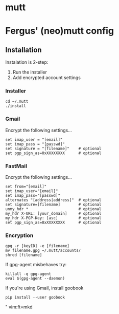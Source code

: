 mutt
====

# Fergus' (neo)mutt config 

## Installation

Instalation is 2-step:

1. Run the installer
2. Add encrypted account settings

### Installer
```
cd ~/.mutt
./install
```

### Gmail

Encrypt the following settings...
```
set imap_user = "[email]"
set imap_pass = "[passwd]"
set signature = "[filename]"    # optional
set pgp_sign_as=0xXXXXXXXX      # optional
```

### FastMail

Encrypt the following settings...
```
set from="[email]"
set imap_user="[email]"
set imap_pass="[passwd]"
alternates "[address|address]"  # optional
set signature=[filename]        # optional
unmy_hdr *                      # optional
my_hdr X-URL: [your_domain]     # optional
my_hdr X-PGP-Key: [asc]         # optional
set pgp_sign_as=0xXXXXXXXX      # optional
```

### Encryption
```
gpg -r [keyID] -e [filename]
mv filename.gpg ~/.mutt/accounts/
shred [filename]
```

If gpg-agent misbehaves try:
```
killall -q gpg-agent
eval $(gpg-agent --daemon)
```

If you're using Gmail, install goobook
```
pip install --user goobook
```

" vim:ft=mkd
